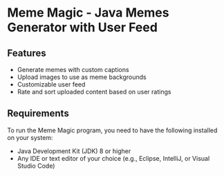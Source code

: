 # Meme Magic - Java Memes Generator with User Feed
## Features
- Generate memes with custom captions
- Upload images to use as meme backgrounds
- Customizable user feed
- Rate and sort uploaded content based on user ratings

## Requirements
To run the Meme Magic program, you need to have the following installed on your system:
- Java Development Kit (JDK) 8 or higher
- Any IDE or text editor of your choice (e.g., Eclipse, IntelliJ, or Visual Studio Code)


